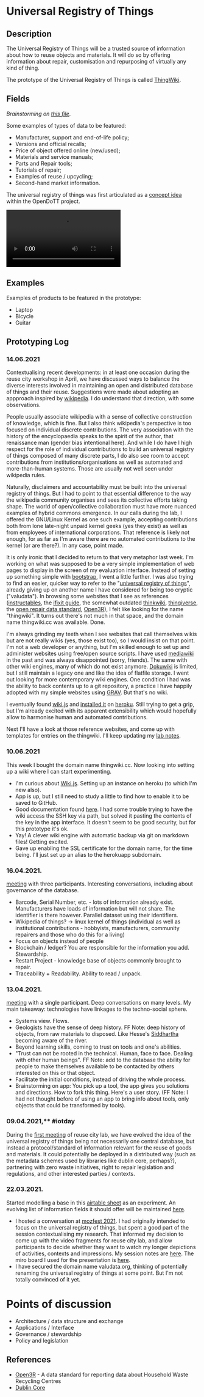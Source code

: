 # Universal Registry of Things

## Description

The Universal Registry of Things will be a trusted source of information about how to reuse objects and materials. It will do so by offering information about repair, customisation and repurposing of virtually any kind of thing.

The prototype of the Universal Registry of Things is called [ThingWiki](http://thingwiki.cc).

## Fields

*Brainstorming on [this file](fields.md)*.

Some examples of types of data to be featured:

* Manufacturer, support and end-of-life policy;
* Versions and official recalls;
* Price of object offered online (new/used);
* Materials and service manuals;
* Parts and Repair tools;
* Tutorials of repair;
* Examples of reuse / upcycling;
* Second-hand market information.

The universal registry of things was first articulated as a [concept idea](https://is.efeefe.me/concepts/universal-registry-things) within the OpenDoTT project.

![Universal Registry of Things - short video description](prototype_universal-registry.mkv)

## Examples

Examples of products to be featured in the prototype:

* Laptop
* Bicycle
* Guitar

## Prototyping Log

### 14.06.2021

Contextualising recent developments: in at least one occasion during the reuse city workshop in April, we have discussed ways to balance the diverse interests involved in maintaining an open and distributed database of things and their reuse. Suggestions were made about adopting an appproach inspired by [wikipedia](https://wikipedia.org). I do understand that direction, with some observations.

People usually associate wikipedia with a sense of collective construction of knowledge, which is fine. But I also think wikipedia's perspective is too focused on individual discrete contributions. The very association with the history of the encyclopaedia speaks to the spirit of the author, that renaissance man (gender bias intentional here). And while I do have I high respect for the role of individual contributions to build an universal registry of things composed of many discrete parts, I do also see room to accept contributions from institutions/organisations as well as automated and more-than-human systems. Those are usually not well seen under wikipedia rules.

Naturally, disclaimers and accountability must be built into the universal registry of things. But I had to point to that essential difference to the way the wikipedia community organises and sees its collective efforts taking shape. The world of open/collective collaboration must have more nuanced examples of hybrid commons emergence. In our calls during the lab, I offered the GNU/Linux Kernel as one such example, accepting contributions both from lone late-night unpaid kernel geeks (yes they exist) as well as from employees of international corporations. That reference is likely not enough, for as far as I'm aware there are no automated contributions to the kernel (or are there?). In any case, point made.

It is only ironic that I decided to return to that very metaphor last week. I'm working on what was supposed to be a very simple implementation of web pages to display in the screen of my evaluation interface. Instead of setting up something simple with [bootstrap](https://getbootstrap.com/), I went a little further. I was also trying to find an easier, quicker way to refer to the "[universal registry of things](https://is.efeefe.me/concepts/universal-registry-things)", already giving up on another name I have considered for being too cryptic ("valudata"). In browsing some websites that I see as references ([instructables](https://www.instructables.com/), the [ifixit guide](https://www.ifixit.com/Guide), the somewhat outdated [thinkwiki](http://thinkwiki.org/wiki/), [thingiverse](https://www.thingiverse.com/), the [open repair data standard](https://openrepair.org/open-data/open-standard/), [Open3R](https://github.com/DsposalTom/Open3R)), I felt like looking for the name "thingwiki". It turns out there's not much in that space, and the domain name thingwiki.cc was available. Done.

I'm always grinding my teeth when I see websites that call themselves wikis but are not really wikis (yes, those exist too), so I would insist on that point. I'm not a web developer or anything, but I'm skilled enough to set up and administer websites using free/open source scripts. I have used [mediawiki](https://www.mediawiki.org/) in the past and was always disappointed (sorry, friends). The same with other wiki engines, many of which do not exist anymore. [Dokuwiki](https://www.dokuwiki.org/dokuwiki) is limited, but I still maintain a legacy one and like the idea of flatfile storage. I went out looking for more contemporary wiki engines. One condition I had was the ability to back contents up to a git repository, a practice I have happily adopted with my simple websites using [GRAV](https://getgrav.org/). But that's no wiki.

I eventually found [wiki.js](https://js.wiki/) and [installed it](https://thingwiki.herokuapp.com/) on [heroku](https://www.heroku.com/). Still trying to get a grip, but I'm already excited with its apparent extensibility which would hopefully allow to harmonise human and automated contributions.

Next I'll have a look at those reference websites, and come up with templates for entries on the thingwiki. I'll keep updating my [lab notes](https://github.com/reuse-city/lab/tree/main/prototypes/universal-registry).

### 10.06.2021

This week I bought the domain name thingwiki.cc. Now looking into setting up a wiki where I can start experimenting. 
 - I'm curious about [Wiki.js](https://js.wiki/get-started). Setting up an instance on heroku (to which I'm new also). 
 - App is up, but I still need to study a little to find how to enable it to be saved to GitHub.
 - Good documentation found [here](https://docs.requarks.io/storage/git). I had some trouble trying to have the wiki access the SSH key via path, but solved it pasting the contents of the key in the app interface. It doesn't seem to be good security, but for this prototype it's ok.
 - Yay! A clever wiki engine with automatic backup via git on markdown files! Getting excited.
 - Gave up enabling the SSL certificate for the domain name, for the time being. I'll just set up an alias to the herokuapp subdomain.

### 16.04.2021.

[meeting](../../meetings/20210416-meeting.md) with three participants. Interesting conversations, including about governance of the database.
 - Barcode, Serial Number, etc. - lots of information already exist. Manufacturers have loads of information but will not share. The identifier is there however. Parallel dataset using their identifiers.
 - Wikipedia of things? -> linux kernel of things (individual as well as institutional contributions - hobbyists, manufacturers, community repairers and those who do this for a living)
 - Focus on objects instead of people
 -  Blockchain / ledger? You are responsible for the information you add. Stewardship.
 -  Restart Project - knowledge base of objects commonly brought to repair.
 - Traceability + Readability. Ability to read / unpack.

### 13.04.2021.

[meeting](../../meetings/20210413-meeting.md) with a single participant. Deep conversations on many levels. My main takeaway: technologies have linkages to the techno-social sphere.

 - Systems view. Flows.
 - Geologists have the sense of deep history. FF Note: deep history of objects, from raw materials to disposed. Like Hesse's [Siddhartha](https://www.goodreads.com/book/show/52036.Siddhartha) becoming aware of the river.
 - Beyond learning skills, coming to trust on tools and one's abilities.
 - "Trust can not be rooted in the technical. Human, face to face. Dealing with other human beings". FF Note: add to the database the ability for people to make themselves available to be contacted by others interested on this or that object.
 - Facilitate the initial conditions, instead of driving the whole process.
 - Brainstorming on app: You pick up a tool, the app gives you solutions and directions. How to fork this thing. Here's a user story. (FF Note: I had not thought before of using an app to bring info about tools, only objects that could be transformed by tools).

### 09.04.2021,** #iotday

During the [first meeting](../../meetings/20210409-meeting.md) of reuse city lab, we have evolved the idea of the universal registry of things being not necessarily one central database, but instead a protocol/standard of information relevant for the reuse of goods and materials. It could potentially be deployed in a distributed way (such as the metadata schemes used by libraries like dublin core, perhaps?), partnering with zero waste initiatives, right to repair legislation and regulations, and other interested parties / contexts.

### 22.03.2021.

Started modelling a base in this [airtable sheet](https://airtable.com/invite/l?inviteId=inv2pca3eNBmtT4d6&inviteToken=a6a50be7ff210aebd030eefa11c11b7f11833b4be695ab35aa9eb04cd60e877e) as an experiment. An evolving list of information fields it should offer will be maintained [here](fields.md).
 - I hosted a conversation at [mozfest 2021](https://is.efeefe.me/opendott/mozfest-2021). I had originally intended to focus on the universal registry of things, but spent a good part of the session contextualising my research. That informed my decision to come up with the video fragments for reuse city lab, and allow participants to decide whether they want to watch my longer depictions of activities, contexts and impressions. My session notes are [here](https://github.com/opendott-smartcities/II/blob/main/workshops/mozfest/session-notes.md). The miro board I used for the presentation is [here](https://miro.com/app/board/o9J_lQITOhI=/).
 - I have secured the domain name valudata.org, thinking of potentially renaming the universal registry of things at some point. But I'm not totally convinced of it yet.

# Points of discussion

- Architecture / data structure and exchange
- Applications / Interface
- Governance / stewardship
- Policy and legislation

## References

- [Open3R](https://github.com/OpenDataManchester/Open3R) - A data standard for reporting data about Household Waste Recycling Centres
- [Dublin Core](https://dublincore.org/specifications/dublin-core/)
